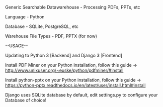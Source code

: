 Generic Searchable Datawarehouse - Processing PDFs, PPTs, etc

Language - Python

Database - SQLite, PostgreSQL, etc

Warehouse File Types - PDF, PPTX (for now)

--USAGE--

Updating to Python 3 [Backend] and Django 3 [Frontend]

Install PDF Miner on your Python installation, follow this guide -> http://www.unixuser.org/~euske/python/pdfminer/#install

Install python-pptx on your Python installation, follow this guide -> https://python-pptx.readthedocs.io/en/latest/user/install.html#install

Django uses SQLite database by default, edit settings.py to configure your Database of choice!
